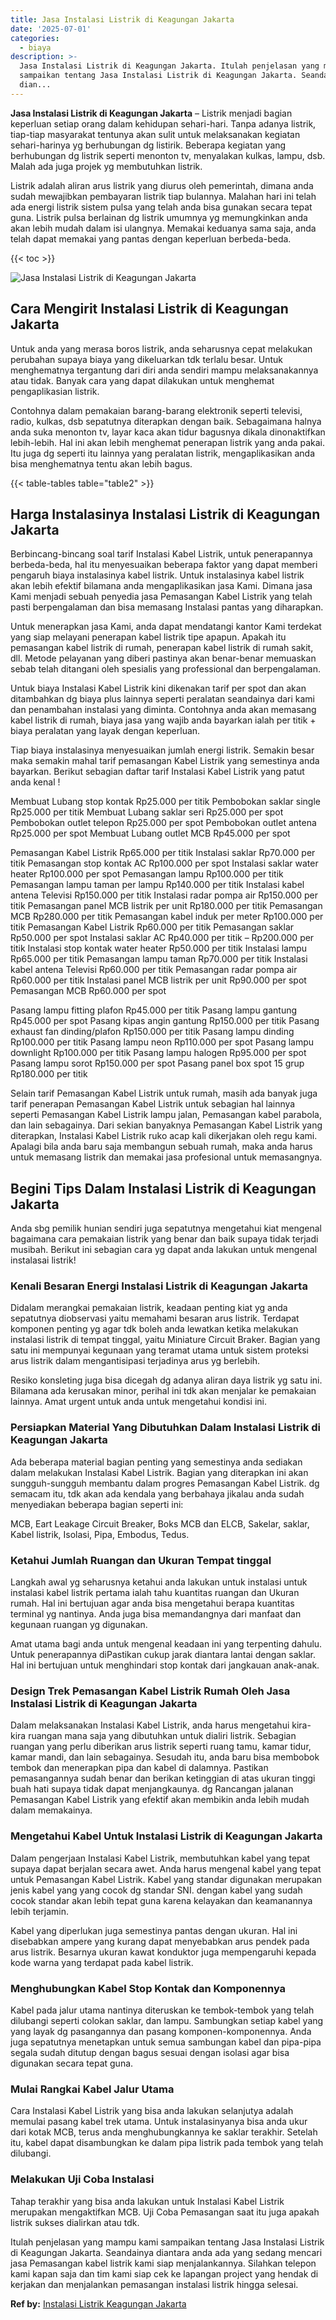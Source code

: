 ```yaml
---
title: Jasa Instalasi Listrik di Keagungan Jakarta
date: '2025-07-01'
categories:
  - biaya
description: >-
  Jasa Instalasi Listrik di Keagungan Jakarta. Itulah penjelasan yang mampu kami
  sampaikan tentang Jasa Instalasi Listrik di Keagungan Jakarta. Seandainya
  dian...
---
```


**Jasa Instalasi Listrik di Keagungan Jakarta** – Listrik menjadi bagian keperluan setiap orang dalam kehidupan sehari-hari. Tanpa adanya listrik, tiap-tiap masyarakat tentunya akan sulit untuk melaksanakan kegiatan sehari-harinya yg berhubungan dg listirik. Beberapa kegiatan yang berhubungan dg listrik seperti menonton tv, menyalakan kulkas, lampu, dsb. Malah ada juga projek yg membutuhkan listrik.

Listrik adalah aliran arus listrik yang diurus oleh pemerintah, dimana anda sudah mewajibkan pembayaran listrik tiap bulannya. Malahan hari ini telah ada energi listrik sistem pulsa yang telah anda bisa gunakan secara tepat guna. Listrik pulsa berlainan dg listrik umumnya yg memungkinkan anda akan lebih mudah dalam isi ulangnya. Memakai keduanya sama saja, anda telah dapat memakai yang pantas dengan keperluan berbeda-beda.

{{< toc >}}

![Jasa Instalasi Listrik di Keagungan Jakarta](/images/instalasi-listrik-murah43.png)

## Cara Mengirit Instalasi Listrik di Keagungan Jakarta

Untuk anda yang merasa boros listrik, anda seharusnya cepat melakukan perubahan supaya biaya yang dikeluarkan tdk terlalu besar. Untuk menghematnya tergantung dari diri anda sendiri mampu melaksanakannya atau tidak. Banyak cara yang dapat dilakukan untuk menghemat pengaplikasian listrik.

Contohnya dalam pemakaian barang-barang elektronik seperti televisi, radio, kulkas, dsb sepatutnya diterapkan dengan baik. Sebagaimana halnya anda suka menonton tv, layar kaca akan tidur bagusnya dikala dinonaktifkan lebih-lebih. Hal ini akan lebih menghemat penerapan listrik yang anda pakai. Itu juga dg seperti itu lainnya yang peralatan listrik, mengaplikasikan anda bisa menghematnya tentu akan lebih bagus.

{{< table-tables table="table2" >}}

## Harga Instalasinya Instalasi Listrik di Keagungan Jakarta

Berbincang-bincang soal tarif Instalasi Kabel Listrik, untuk penerapannya berbeda-beda, hal itu menyesuaikan beberapa faktor yang dapat memberi pengaruh biaya instalasinya kabel listrik. Untuk instalasinya kabel listrik akan lebih efektif bilamana anda mengaplikasikan jasa Kami. Dimana jasa Kami menjadi sebuah penyedia jasa Pemasangan Kabel Listrik yang telah pasti berpengalaman dan bisa memasang Instalasi pantas yang diharapkan.

Untuk menerapkan jasa Kami, anda dapat mendatangi kantor Kami terdekat yang siap melayani penerapan kabel listrik tipe apapun. Apakah itu pemasangan kabel listrik di rumah, penerapan kabel listrik di rumah sakit, dll. Metode pelayanan yang diberi pastinya akan benar-benar memuaskan sebab telah ditangani oleh spesialis yang professional dan berpengalaman.

Untuk biaya Instalasi Kabel Listrik kini dikenakan tarif per spot dan akan ditambahkan dg biaya plus lainnya seperti peralatan seandainya dari kami dan penambahan instalasi yang diminta. Contohnya anda akan memasang kabel listrik di rumah, biaya jasa yang wajib anda bayarkan ialah per titik + biaya peralatan yang layak dengan keperluan.

Tiap biaya instalasinya menyesuaikan jumlah energi listrik. Semakin besar maka semakin mahal tarif pemasangan Kabel Listrik yang semestinya anda bayarkan. Berikut sebagian daftar tarif Instalasi Kabel Listrik yang patut anda kenal !

Membuat Lubang stop kontak Rp25.000 per titik Pembobokan saklar single Rp25.000 per titik Membuat Lubang saklar seri Rp25.000 per spot Pembobokan outlet telepon Rp25.000 per spot Pembobokan outlet antena Rp25.000 per spot Membuat Lubang outlet MCB Rp45.000 per spot

Pemasangan Kabel Listrik Rp65.000 per titik Instalasi saklar Rp70.000 per titik Pemasangan stop kontak AC Rp100.000 per spot Instalasi saklar water heater Rp100.000 per spot Pemasangan lampu Rp100.000 per titik Pemasangan lampu taman per lampu Rp140.000 per titik Instalasi kabel antena Televisi Rp150.000 per titik Instalasi radar pompa air Rp150.000 per titik Pemasangan panel MCB listrik per unit Rp180.000 per titik Pemasangan MCB Rp280.000 per titik Pemasangan kabel induk per meter Rp100.000 per titik Pemasangan Kabel Listrik Rp60.000 per titik Pemasangan saklar Rp50.000 per spot Instalasi saklar AC Rp40.000 per titik – Rp200.000 per titik Instalasi stop kontak water heater Rp50.000 per titik Instalasi lampu Rp65.000 per titik Pemasangan lampu taman Rp70.000 per titik Instalasi kabel antena Televisi Rp60.000 per titik Pemasangan radar pompa air Rp60.000 per titik Instalasi panel MCB listrik per unit Rp90.000 per spot Pemasangan MCB Rp60.000 per spot

Pasang lampu fitting plafon Rp45.000 per titik Pasang lampu gantung Rp45.000 per spot Pasang kipas angin gantung Rp150.000 per titik Pasang exhaust fan dinding/plafon Rp150.000 per titik Pasang lampu dinding Rp100.000 per titik Pasang lampu neon Rp110.000 per spot Pasang lampu downlight Rp100.000 per titik Pasang lampu halogen Rp95.000 per spot Pasang lampu sorot Rp150.000 per spot Pasang panel box spot 15 grup Rp180.000 per titik

Selain tarif Pemasangan Kabel Listrik untuk rumah, masih ada banyak juga tarif penerapan Pemasangan Kabel Listrik untuk sebagian hal lainnya seperti Pemasangan Kabel Listrik lampu jalan, Pemasangan kabel parabola, dan lain sebagainya. Dari sekian banyaknya Pemasangan Kabel Listrik yang diterapkan, Instalasi Kabel Listrik ruko acap kali dikerjakan oleh regu kami. Apalagi bila anda baru saja membangun sebuah rumah, maka anda harus untuk memasang listrik dan memakai jasa profesional untuk memasangnya.

## Begini Tips Dalam Instalasi Listrik di Keagungan Jakarta


Anda sbg pemilik hunian sendiri juga sepatutnya mengetahui kiat mengenal bagaimana cara pemakaian listrik yang benar dan baik supaya tidak terjadi musibah. Berikut ini sebagian cara yg dapat anda lakukan untuk mengenal instalasai listrik!

### Kenali Besaran Energi Instalasi Listrik di Keagungan Jakarta

Didalam merangkai pemakaian listrik, keadaan penting kiat yg anda sepatutnya diobservasi yaitu memahami besaran arus listrik. Terdapat komponen penting yg agar tdk boleh anda lewatkan ketika melakukan instalasi listrik di tempat tinggal, yaitu Miniature Circuit Braker. Bagian yang satu ini mempunyai kegunaan yang teramat utama untuk sistem proteksi arus listrik dalam mengantisipasi terjadinya arus yg berlebih.

Resiko konsleting juga bisa dicegah dg adanya aliran daya listrik yg satu ini. Bilamana ada kerusakan minor, perihal ini tdk akan menjalar ke pemakaian lainnya. Amat urgent untuk anda untuk mengetahui kondisi ini.

### Persiapkan Material Yang Dibutuhkan Dalam Instalasi Listrik di Keagungan Jakarta

Ada beberapa material bagian penting yang semestinya anda sediakan dalam melakukan Instalasi Kabel Listrik. Bagian yang diterapkan ini akan sungguh-sungguh membantu dalam progres Pemasangan Kabel Listrik. dg semacam itu, tdk akan ada kendala yang berbahaya jikalau anda sudah menyediakan beberapa bagian seperti ini:

MCB, Eart Leakage Circuit Breaker, Boks MCB dan ELCB, Sakelar, saklar, Kabel listrik, Isolasi, Pipa, Embodus, Tedus.

### Ketahui Jumlah Ruangan dan Ukuran Tempat tinggal

Langkah awal yg seharusnya ketahui anda lakukan untuk instalasi untuk instalasi kabel listrik pertama ialah tahu kuantitas ruangan dan Ukuran rumah. Hal ini bertujuan agar anda bisa mengetahui berapa kuantitas terminal yg nantinya. Anda juga bisa memandangnya dari manfaat dan kegunaan ruangan yg digunakan.

Amat utama bagi anda untuk mengenal keadaan ini yang terpenting dahulu. Untuk penerapannya diPastikan cukup jarak diantara lantai dengan saklar. Hal ini bertujuan untuk menghindari stop kontak dari jangkauan anak-anak.

### Design Trek Pemasangan Kabel Listrik Rumah Oleh Jasa Instalasi Listrik di Keagungan Jakarta

Dalam melaksanakan Instalasi Kabel Listrik, anda harus mengetahui kira-kira ruangan mana saja yang dibutuhkan untuk dialiri listrik. Sebagian ruangan yang perlu diberikan arus listrik seperti ruang tamu, kamar tidur, kamar mandi, dan lain sebagainya. Sesudah itu, anda baru bisa membobok tembok dan menerapkan pipa dan kabel di dalamnya. Pastikan pemasangannya sudah benar dan berikan ketinggian di atas ukuran tinggi buah hati supaya tidak dapat menjangkaunya. dg Rancangan jalanan Pemasangan Kabel Listrik yang efektif akan membikin anda lebih mudah dalam memakainya.

### Mengetahui Kabel Untuk Instalasi Listrik di Keagungan Jakarta

Dalam pengerjaan Instalasi Kabel Listrik, membutuhkan kabel yang tepat supaya dapat berjalan secara awet. Anda harus mengenal kabel yang tepat untuk Pemasangan Kabel Listrik. Kabel yang standar digunakan merupakan jenis kabel yang yang cocok dg standar SNI. dengan kabel yang sudah cocok standar akan lebih tepat guna karena kelayakan dan keamanannya lebih terjamin.

Kabel yang diperlukan juga semestinya pantas dengan ukuran. Hal ini disebabkan ampere yang kurang dapat menyebabkan arus pendek pada arus listrik. Besarnya ukuran kawat konduktor juga mempengaruhi kepada kode warna yang terdapat pada kabel listrik.

### Menghubungkan Kabel Stop Kontak dan Komponennya

Kabel pada jalur utama nantinya diteruskan ke tembok-tembok yang telah dilubangi seperti colokan saklar, dan lampu. Sambungkan setiap kabel yang yang layak dg pasangannya dan pasang komponen-komponennya. Anda juga sepatutnya menetapkan untuk semua sambungan kabel dan pipa-pipa segala sudah ditutup dengan bagus sesuai dengan isolasi agar bisa digunakan secara tepat guna.

### Mulai Rangkai Kabel Jalur Utama

Cara Instalasi Kabel Listrik yang bisa anda lakukan selanjutya adalah memulai pasang kabel trek utama. Untuk instalasinyanya bisa anda ukur dari kotak MCB, terus anda menghubungkannya ke saklar terakhir. Setelah itu, kabel dapat disambungkan ke dalam pipa listrik pada tembok yang telah dilubangi.

### Melakukan Uji Coba Instalasi

Tahap terakhir yang bisa anda lakukan untuk Instalasi Kabel Listrik merupakan mengaktifkan MCB. Uji Coba Pemasangan saat itu juga apakah listrik sukses dialirkan atau tdk.

Itulah penjelasan yang mampu kami sampaikan tentang Jasa Instalasi Listrik di Keagungan Jakarta. Seandainya diantara anda ada yang sedang mencari jasa Pemasangan kabel listrik kami siap menjalankannya. Silahkan telepon kami kapan saja dan tim kami siap cek ke lapangan project yang hendak di kerjakan dan menjalankan pemasangan instalasi listrik hingga selesai.

**Ref by:** [Instalasi Listrik Keagungan Jakarta](https://id.wikipedia.org/wiki/Instalasi)
